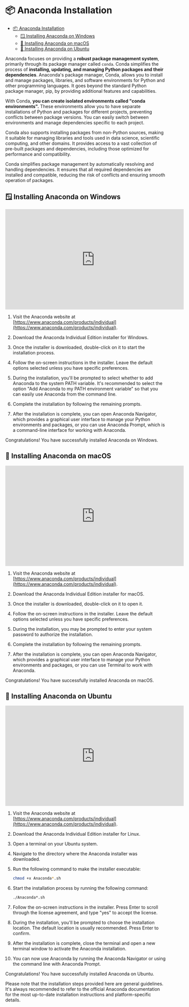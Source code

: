 # 📦 Anaconda Installation

- [📦 Anaconda Installation](#-anaconda-installation)
  - [🪟 Installing Anaconda on Windows](#-installing-anaconda-on-windows)
  - [🍏 Installing Anaconda on macOS](#-installing-anaconda-on-macos)
  - [🐧 Installing Anaconda on Ubuntu](#-installing-anaconda-on-ubuntu)

Anaconda focuses on providing a **robust package management system**, primarily through its package manager called `conda`. Conda simplifies the process of **installing, updating, and managing Python packages and their dependencies**. Anaconda's package manager, Conda, allows you to install and manage packages, libraries, and software environments for Python and other programming languages. It goes beyond the standard Python package manager, pip, by providing additional features and capabilities.

With Conda, **you can create isolated environments called "conda environments".** These environments allow you to have separate installations of Python and packages for different projects, preventing conflicts between package versions. You can easily switch between environments and manage dependencies specific to each project.

Conda also supports installing packages from non-Python sources, making it suitable for managing libraries and tools used in data science, scientific computing, and other domains. It provides access to a vast collection of pre-built packages and dependencies, including those optimized for performance and compatibility.

Conda simplifies package management by automatically resolving and handling dependencies. It ensures that all required dependencies are installed and compatible, reducing the risk of conflicts and ensuring smooth operation of packages.

## 🪟 Installing Anaconda on Windows

<iframe width="560" height="315" src="https://www.youtube.com/embed/UTqOXwAi1pE?start=53" title="YouTube video player" frameborder="0" allow="accelerometer; autoplay; clipboard-write; encrypted-media; gyroscope; picture-in-picture; web-share" allowfullscreen></iframe>

1. Visit the Anaconda website at [https://www.anaconda.com/products/individual](https://www.anaconda.com/products/individual).

2. Download the Anaconda Individual Edition installer for Windows.

3. Once the installer is downloaded, double-click on it to start the installation process.

4. Follow the on-screen instructions in the installer. Leave the default options selected unless you have specific preferences.

5. During the installation, you'll be prompted to select whether to add Anaconda to the system PATH variable. It's recommended to select the option "Add Anaconda to my PATH environment variable" so that you can easily use Anaconda from the command line.

6. Complete the installation by following the remaining prompts.

7. After the installation is complete, you can open Anaconda Navigator, which provides a graphical user interface to manage your Python environments and packages, or you can use Anaconda Prompt, which is a command-line interface for working with Anaconda.

Congratulations! You have successfully installed Anaconda on Windows.

## 🍏 Installing Anaconda on macOS

<iframe width="560" height="315" src="https://www.youtube.com/embed/0Hhqf8L-b_0?start=210" title="YouTube video player" frameborder="0" allow="accelerometer; autoplay; clipboard-write; encrypted-media; gyroscope; picture-in-picture; web-share" allowfullscreen></iframe>

1. Visit the Anaconda website at [https://www.anaconda.com/products/individual](https://www.anaconda.com/products/individual).

2. Download the Anaconda Individual Edition installer for macOS.

3. Once the installer is downloaded, double-click on it to open it.

4. Follow the on-screen instructions in the installer. Leave the default options selected unless you have specific preferences.

5. During the installation, you may be prompted to enter your system password to authorize the installation.

6. Complete the installation by following the remaining prompts.

7. After the installation is complete, you can open Anaconda Navigator, which provides a graphical user interface to manage your Python environments and packages, or you can use Terminal to work with Anaconda.

Congratulations! You have successfully installed Anaconda on macOS.

## 🐧 Installing Anaconda on Ubuntu

<iframe width="560" height="315" src="https://www.youtube.com/embed/CFVbU5D7ciU?start=210" title="YouTube video player" frameborder="0" allow="accelerometer; autoplay; clipboard-write; encrypted-media; gyroscope; picture-in-picture; web-share" allowfullscreen></iframe>

1. Visit the Anaconda website at [https://www.anaconda.com/products/individual](https://www.anaconda.com/products/individual).

2. Download the Anaconda Individual Edition installer for Linux.

3. Open a terminal on your Ubuntu system.

4. Navigate to the directory where the Anaconda installer was downloaded.

5. Run the following command to make the installer executable:
   ```bash
   chmod +x Anaconda*.sh
   ```

6. Start the installation process by running the following command:
   ```bash
   ./Anaconda*.sh
   ```

7. Follow the on-screen instructions in the installer. Press Enter to scroll through the license agreement, and type "yes" to accept the license.

8. During the installation, you'll be prompted to choose the installation location. The default location is usually recommended. Press Enter to confirm.

9.  After the installation is complete, close the terminal and open a new terminal window to activate the Anaconda installation.

10. You can now use Anaconda by running the Anaconda Navigator or using the command line with Anaconda Prompt.

Congratulations! You have successfully installed Anaconda on Ubuntu.

Please note that the installation steps provided here are general guidelines. It's always recommended to refer to the official Anaconda documentation for the most up-to-date installation instructions and platform-specific details.